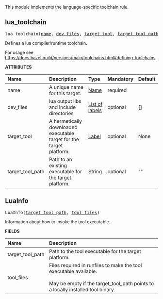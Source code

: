 <!-- Generated with Stardoc: http://skydoc.bazel.build -->

This module implements the language-specific toolchain rule.


<a id="lua_toolchain"></a>

## lua_toolchain

<pre>
lua_toolchain(<a href="#lua_toolchain-name">name</a>, <a href="#lua_toolchain-dev_files">dev_files</a>, <a href="#lua_toolchain-target_tool">target_tool</a>, <a href="#lua_toolchain-target_tool_path">target_tool_path</a>)
</pre>

Defines a lua compiler/runtime toolchain.

For usage see https://docs.bazel.build/versions/main/toolchains.html#defining-toolchains.


**ATTRIBUTES**


| Name  | Description | Type | Mandatory | Default |
| :------------- | :------------- | :------------- | :------------- | :------------- |
| <a id="lua_toolchain-name"></a>name |  A unique name for this target.   | <a href="https://bazel.build/concepts/labels#target-names">Name</a> | required |  |
| <a id="lua_toolchain-dev_files"></a>dev_files |  lua output libs and include directories   | <a href="https://bazel.build/concepts/labels">List of labels</a> | optional | [] |
| <a id="lua_toolchain-target_tool"></a>target_tool |  A hermetically downloaded executable target for the target platform.   | <a href="https://bazel.build/concepts/labels">Label</a> | optional | None |
| <a id="lua_toolchain-target_tool_path"></a>target_tool_path |  Path to an existing executable for the target platform.   | String | optional | "" |


<a id="LuaInfo"></a>

## LuaInfo

<pre>
LuaInfo(<a href="#LuaInfo-target_tool_path">target_tool_path</a>, <a href="#LuaInfo-tool_files">tool_files</a>)
</pre>

Information about how to invoke the tool executable.

**FIELDS**


| Name  | Description |
| :------------- | :------------- |
| <a id="LuaInfo-target_tool_path"></a>target_tool_path |  Path to the tool executable for the target platform.    |
| <a id="LuaInfo-tool_files"></a>tool_files |  Files required in runfiles to make the tool executable available.<br><br>May be empty if the target_tool_path points to a locally installed tool binary.    |



